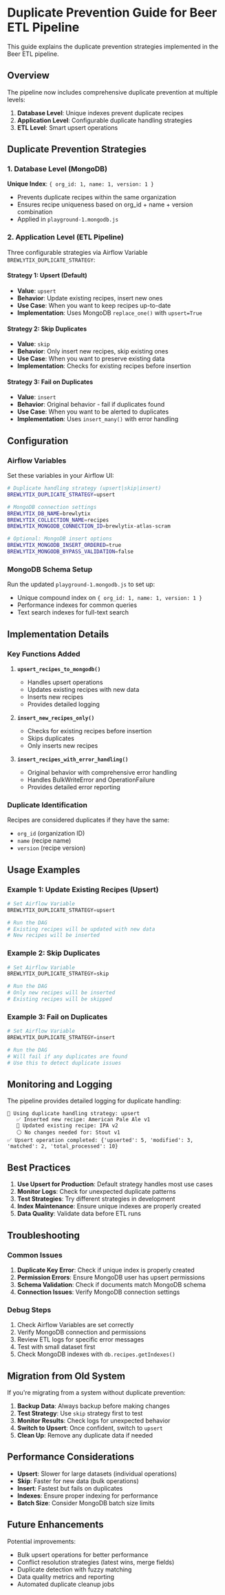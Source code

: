 # Duplicate Prevention Guide for Beer ETL Pipeline

This guide explains the duplicate prevention strategies implemented in the Beer ETL pipeline.

## Overview

The pipeline now includes comprehensive duplicate prevention at multiple levels:

1. **Database Level**: Unique indexes prevent duplicate recipes
2. **Application Level**: Configurable duplicate handling strategies
3. **ETL Level**: Smart upsert operations

## Duplicate Prevention Strategies

### 1. Database Level (MongoDB)

**Unique Index**: `{ org_id: 1, name: 1, version: 1 }`
- Prevents duplicate recipes within the same organization
- Ensures recipe uniqueness based on org_id + name + version combination
- Applied in `playground-1.mongodb.js`

### 2. Application Level (ETL Pipeline)

Three configurable strategies via Airflow Variable `BREWLYTIX_DUPLICATE_STRATEGY`:

#### Strategy 1: Upsert (Default)
- **Value**: `upsert`
- **Behavior**: Update existing recipes, insert new ones
- **Use Case**: When you want to keep recipes up-to-date
- **Implementation**: Uses MongoDB `replace_one()` with `upsert=True`

#### Strategy 2: Skip Duplicates
- **Value**: `skip`
- **Behavior**: Only insert new recipes, skip existing ones
- **Use Case**: When you want to preserve existing data
- **Implementation**: Checks for existing recipes before insertion

#### Strategy 3: Fail on Duplicates
- **Value**: `insert`
- **Behavior**: Original behavior - fail if duplicates found
- **Use Case**: When you want to be alerted to duplicates
- **Implementation**: Uses `insert_many()` with error handling

## Configuration

### Airflow Variables

Set these variables in your Airflow UI:

```bash
# Duplicate handling strategy (upsert|skip|insert)
BREWLYTIX_DUPLICATE_STRATEGY=upsert

# MongoDB connection settings
BREWLYTIX_DB_NAME=brewlytix
BREWLYTIX_COLLECTION_NAME=recipes
BREWLYTIX_MONGODB_CONNECTION_ID=brewlytix-atlas-scram

# Optional: MongoDB insert options
BREWLYTIX_MONGODB_INSERT_ORDERED=true
BREWLYTIX_MONGODB_BYPASS_VALIDATION=false
```

### MongoDB Schema Setup

Run the updated `playground-1.mongodb.js` to set up:
- Unique compound index on `{ org_id: 1, name: 1, version: 1 }`
- Performance indexes for common queries
- Text search indexes for full-text search

## Implementation Details

### Key Functions Added

1. **`upsert_recipes_to_mongodb()`**
   - Handles upsert operations
   - Updates existing recipes with new data
   - Inserts new recipes
   - Provides detailed logging

2. **`insert_new_recipes_only()`**
   - Checks for existing recipes before insertion
   - Skips duplicates
   - Only inserts new recipes

3. **`insert_recipes_with_error_handling()`**
   - Original behavior with comprehensive error handling
   - Handles BulkWriteError and OperationFailure
   - Provides detailed error reporting

### Duplicate Identification

Recipes are considered duplicates if they have the same:
- `org_id` (organization ID)
- `name` (recipe name)
- `version` (recipe version)

## Usage Examples

### Example 1: Update Existing Recipes (Upsert)
```python
# Set Airflow Variable
BREWLYTIX_DUPLICATE_STRATEGY=upsert

# Run the DAG
# Existing recipes will be updated with new data
# New recipes will be inserted
```

### Example 2: Skip Duplicates
```python
# Set Airflow Variable
BREWLYTIX_DUPLICATE_STRATEGY=skip

# Run the DAG
# Only new recipes will be inserted
# Existing recipes will be skipped
```

### Example 3: Fail on Duplicates
```python
# Set Airflow Variable
BREWLYTIX_DUPLICATE_STRATEGY=insert

# Run the DAG
# Will fail if any duplicates are found
# Use this to detect duplicate issues
```

## Monitoring and Logging

The pipeline provides detailed logging for duplicate handling:

```
🔄 Using duplicate handling strategy: upsert
   ✅ Inserted new recipe: American Pale Ale v1
   🔄 Updated existing recipe: IPA v2
   ⚪ No changes needed for: Stout v1
✅ Upsert operation completed: {'upserted': 5, 'modified': 3, 'matched': 2, 'total_processed': 10}
```

## Best Practices

1. **Use Upsert for Production**: Default strategy handles most use cases
2. **Monitor Logs**: Check for unexpected duplicate patterns
3. **Test Strategies**: Try different strategies in development
4. **Index Maintenance**: Ensure unique indexes are properly created
5. **Data Quality**: Validate data before ETL runs

## Troubleshooting

### Common Issues

1. **Duplicate Key Error**: Check if unique index is properly created
2. **Permission Errors**: Ensure MongoDB user has upsert permissions
3. **Schema Validation**: Check if documents match MongoDB schema
4. **Connection Issues**: Verify MongoDB connection settings

### Debug Steps

1. Check Airflow Variables are set correctly
2. Verify MongoDB connection and permissions
3. Review ETL logs for specific error messages
4. Test with small dataset first
5. Check MongoDB indexes with `db.recipes.getIndexes()`

## Migration from Old System

If you're migrating from a system without duplicate prevention:

1. **Backup Data**: Always backup before making changes
2. **Test Strategy**: Use `skip` strategy first to test
3. **Monitor Results**: Check logs for unexpected behavior
4. **Switch to Upsert**: Once confident, switch to `upsert`
5. **Clean Up**: Remove any duplicate data if needed

## Performance Considerations

- **Upsert**: Slower for large datasets (individual operations)
- **Skip**: Faster for new data (bulk operations)
- **Insert**: Fastest but fails on duplicates
- **Indexes**: Ensure proper indexing for performance
- **Batch Size**: Consider MongoDB batch size limits

## Future Enhancements

Potential improvements:
- Bulk upsert operations for better performance
- Conflict resolution strategies (latest wins, merge fields)
- Duplicate detection with fuzzy matching
- Data quality metrics and reporting
- Automated duplicate cleanup jobs
